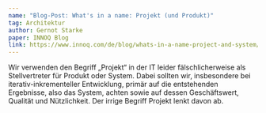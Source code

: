 ```yaml
---
name: "Blog-Post: What's in a name: Projekt (und Produkt)"
tag: Architektur
author: Gernot Starke
paper: INNOQ Blog
link: https://www.innoq.com/de/blog/whats-in-a-name-project-and-system/
---
```

Wir verwenden den Begriff „Projekt“ in der IT leider fälschlicherweise als Stellvertreter für Produkt oder System. 
Dabei sollten wir, insbesondere bei iterativ-inkrementeller Entwicklung, primär auf die entstehenden Ergebnisse, 
also das System, achten sowie auf dessen Geschäftswert, Qualität und Nützlichkeit. 
Der irrige Begriff Projekt lenkt davon ab.
